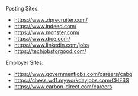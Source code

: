 Posting Sites:
- https://www.ziprecruiter.com/
- https://www.indeed.com/
- https://www.monster.com/
- https://www.dice.com/
- https://www.linkedin.com/jobs
- https://techjobsforgood.com/

Employer Sites:
- https://www.governmentjobs.com/careers/cabq
- https://chess.wd1.myworkdayjobs.com/CHESS
- https://www.carbon-direct.com/careers
